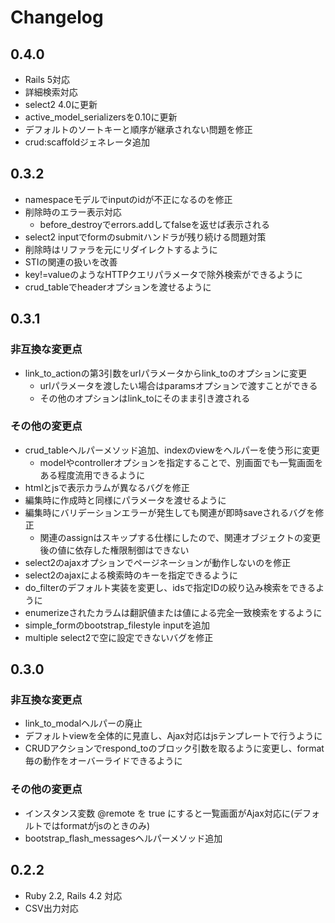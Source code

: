 # Changelog

## 0.4.0

* Rails 5対応
* 詳細検索対応
* select2 4.0に更新
* active_model_serializersを0.10に更新
* デフォルトのソートキーと順序が継承されない問題を修正
* crud:scaffoldジェネレータ追加

## 0.3.2

* namespaceモデルでinputのidが不正になるのを修正
* 削除時のエラー表示対応
    * before_destroyでerrors.addしてfalseを返せば表示される
* select2 inputでformのsubmitハンドラが残り続ける問題対策
* 削除時はリファラを元にリダイレクトするように
* STIの関連の扱いを改善
* key!=valueのようなHTTPクエリパラメータで除外検索ができるように
* crud_tableでheaderオプションを渡せるように

## 0.3.1

### 非互換な変更点

* link_to_actionの第3引数をurlパラメータからlink_toのオプションに変更
    * urlパラメータを渡したい場合はparamsオプションで渡すことができる
    * その他のオプションはlink_toにそのまま引き渡される

### その他の変更点

* crud_tableヘルパーメソッド追加、indexのviewをヘルパーを使う形に変更
    * modelやcontrollerオプションを指定することで、別画面でも一覧画面をある程度流用できるように
* htmlとjsで表示カラムが異なるバグを修正
* 編集時に作成時と同様にパラメータを渡せるように
* 編集時にバリデーションエラーが発生しても関連が即時saveされるバグを修正
    * 関連のassignはスキップする仕様にしたので、関連オブジェクトの変更後の値に依存した権限制御はできない
* select2のajaxオプションでページネーションが動作しないのを修正
* select2のajaxによる検索時のキーを指定できるように
* do_filterのデフォルト実装を変更し、idsで指定IDの絞り込み検索をできるように
* enumerizeされたカラムは翻訳値または値による完全一致検索をするように
* simple_formのbootstrap_filestyle inputを追加
* multiple select2で空に設定できないバグを修正

## 0.3.0

### 非互換な変更点

* link_to_modalヘルパーの廃止
* デフォルトviewを全体的に見直し、Ajax対応はjsテンプレートで行うように
* CRUDアクションでrespond_toのブロック引数を取るように変更し、format毎の動作をオーバーライドできるように

### その他の変更点

* インスタンス変数 @remote を true にすると一覧画面がAjax対応に(デフォルトではformatがjsのときのみ)
* bootstrap_flash_messagesヘルパーメソッド追加

## 0.2.2

* Ruby 2.2, Rails 4.2 対応
* CSV出力対応
